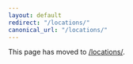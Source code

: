 ```yaml
---
layout: default
redirect: "/locations/"
canonical_url: "/locations/"
---
```


This page has moved to [/locations/](/locations/).

